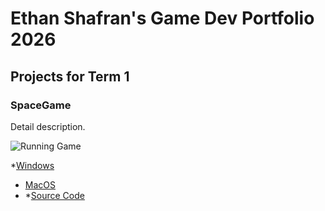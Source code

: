 # Ethan Shafran's Game Dev Portfolio 2026

## Projects for Term 1

### SpaceGame

Detail description.

![Running Game]()

*[Windows](https://github.com/9730837/portfolio2/blob/main/src/SpaceGame/windows-amd64.zip)
* [MacOS]()
* *[Source Code]()

